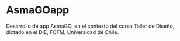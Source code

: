# AsmaGOapp
Desarrollo de app AsmaGO, en el contexto del curso Taller de Diseño, dictado en el DIE, FCFM, Universidad de Chile.
